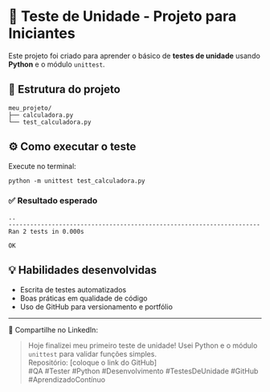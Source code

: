 # 🧪 Teste de Unidade - Projeto para Iniciantes

Este projeto foi criado para aprender o básico de **testes de unidade** usando **Python** e o módulo `unittest`.

## 📂 Estrutura do projeto
```
meu_projeto/
├── calculadora.py
└── test_calculadora.py
```

## ⚙️ Como executar o teste
Execute no terminal:
```
python -m unittest test_calculadora.py
```

### ✅ Resultado esperado
```
..
----------------------------------------------------------------------
Ran 2 tests in 0.000s

OK
```

## 💡 Habilidades desenvolvidas
- Escrita de testes automatizados
- Boas práticas em qualidade de código
- Uso de GitHub para versionamento e portfólio

---

🧭 Compartilhe no LinkedIn:
> Hoje finalizei meu primeiro teste de unidade! Usei Python e o módulo `unittest` para validar funções simples.  
> Repositório: [coloque o link do GitHub]  
> #QA #Tester #Python #Desenvolvimento #TestesDeUnidade #GitHub #AprendizadoContínuo
